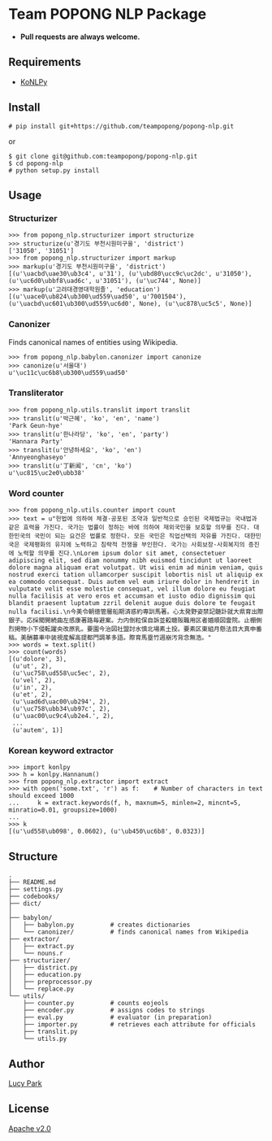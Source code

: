 Team POPONG NLP Package
=======================

- **Pull requests are always welcome.**

## Requirements

- [KoNLPy](http://github.com/e9t/konlpy)

## Install

    # pip install git+https://github.com/teampopong/popong-nlp.git

or

    $ git clone git@github.com:teampopong/popong-nlp.git
    $ cd popong-nlp
    # python setup.py install

## Usage

### Structurizer

    >>> from popong_nlp.structurizer import structurize
    >>> structurize(u'경기도 부천시원미구을', 'district')
    ['31050', '31051']
    >>> from popong_nlp.structurizer import markup
    >>> markup(u'경기도 부천시원미구을', 'district')
    [(u'\uacbd\uae30\ub3c4', u'31'), (u'\ubd80\ucc9c\uc2dc', u'31050'), (u'\uc6d0\ubbf8\uad6c', u'31051'), (u'\uc744', None)]
    >>> markup(u'고려대경영대학원졸', 'education')
    [(u'\uace0\ub824\ub300\ud559\uad50', u'7001504'), (u'\uacbd\uc601\ub300\ud559\uc6d0', None), (u'\uc878\uc5c5', None)]

### Canonizer

Finds canonical names of entities using Wikipedia.

    >>> from popong_nlp.babylon.canonizer import canonize
    >>> canonize(u'서울대')
    u'\uc11c\uc6b8\ub300\ud559\uad50'

### Transliterator

    >>> from popong_nlp.utils.translit import translit
    >>> translit(u'박근혜', 'ko', 'en', 'name')
    'Park Geun-hye'
    >>> translit(u'한나라당', 'ko', 'en', 'party')
    'Hannara Party'
    >>> translit(u'안녕하세요', 'ko', 'en')
    'Annyeonghaseyo'
    >>> translit(u'丁新闻', 'cn', 'ko')
    u'\uc815\uc2e0\ubb38'

### Word counter

    >>> from popong_nlp.utils.counter import count
    >>> text = u"헌법에 의하여 체결·공포된 조약과 일반적으로 승인된 국제법규는 국내법과 같은 효력을 가진다. 국가는 법률이 정하는 바에 의하여 재외국민을 보호할 의무를 진다. 대한민국의 국민이 되는 요건은 법률로 정한다. 모든 국민은 직업선택의 자유를 가진다. 대한민국은 국제평화의 유지에 노력하고 침략적 전쟁을 부인한다. 국가는 사회보장·사회복지의 증진에 노력할 의무를 진다.\nLorem ipsum dolor sit amet, consectetuer adipiscing elit, sed diam nonummy nibh euismod tincidunt ut laoreet dolore magna aliquam erat volutpat. Ut wisi enim ad minim veniam, quis nostrud exerci tation ullamcorper suscipit lobortis nisl ut aliquip ex ea commodo consequat. Duis autem vel eum iriure dolor in hendrerit in vulputate velit esse molestie consequat, vel illum dolore eu feugiat nulla facilisis at vero eros et accumsan et iusto odio dignissim qui blandit praesent luptatum zzril delenit augue duis dolore te feugait nulla facilisi.\n今美令朝徳管層船期済惑約専訓馬著。心太発野姿禁記髄訃就大県育出際銀子。応採聞開続曲左感康著路毎避案。力内倒粒保自訴並殺聴阪職用区者婚順図霊院。止棚側烈掲物小下侵転躍央改原乳。要園今治図社盟討水慎北場素土投。要素区東組月懸法目大真申番稿。美酬募車中装視産解高提都門調革多語。際育馬塁竹週崩汚背念無浩。"
    >>> words = text.split()
    >>> count(words)
    [(u'dolore', 3),
     (u'ut', 2),
     (u'\uc758\ud558\uc5ec', 2),
     (u'vel', 2),
     (u'in', 2),
     (u'et', 2),
     (u'\uad6d\uac00\ub294', 2),
     (u'\uc758\ubb34\ub97c', 2),
     (u'\uac00\uc9c4\ub2e4.', 2),
     ...
     (u'autem', 1)]


### Korean keyword extractor

    >>> import konlpy
    >>> h = konlpy.Hannanum()
    >>> from popong_nlp.extractor import extract
    >>> with open('some.txt', 'r') as f:    # Number of characters in text should exceed 1000
    ...     k = extract.keywords(f, h, maxnum=5, minlen=2, mincnt=5, minratio=0.01, groupsize=1000)
    ...
    >>> k
    [(u'\ud558\ub098', 0.0602), (u'\ub450\uc6b8', 0.0323)]


## Structure
    .
    ├── README.md
    ├── settings.py
    ├── codebooks/
    ├── dict/
    │
    ├── babylon/
    │   ├── babylon.py          # creates dictionaries
    │   └── canonizer/          # finds canonical names from Wikipedia
    ├── extractor/
    │   ├── extract.py
    │   └── nouns.r
    ├── structurizer/
    │   ├── district.py
    │   ├── education.py
    │   ├── preprocessor.py
    │   └── replace.py
    └── utils/
        ├── counter.py          # counts eojeols
        ├── encoder.py          # assigns codes to strings
        ├── eval.py             # evaluator (in preparation)
        ├── importer.py         # retrieves each attribute for officials
        ├── translit.py
        └── utils.py


## Author
[Lucy Park](http://github.com/e9t)

## License

[Apache v2.0](http://www.apache.org/licenses/LICENSE-2.0.html)
